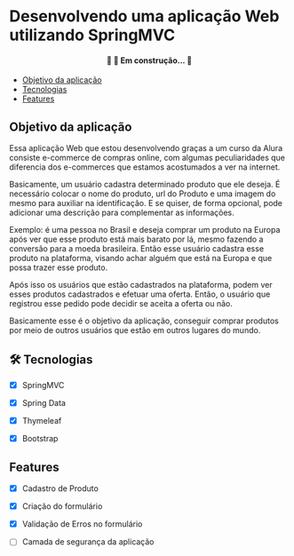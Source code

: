 # Desenvolvendo uma aplicação Web utilizando SpringMVC
<h4 align="center"> 
	🚧   🚀 Em construção...  🚧
</h4>

* [Objetivo da aplicação](#objetivo-da-aplicação)
* [Tecnologias](#tecnologias)
* [Features](#features)


## Objetivo da aplicação


Essa aplicação Web que estou desenvolvendo graças a um curso da Alura consiste e-commerce de compras online, com algumas peculiaridades que diferencia
dos e-commerces que estamos acostumados a ver na internet.

Basicamente, um usuário cadastra determinado produto que ele deseja.
É necessário colocar o nome do produto, url do Produto e uma imagem do mesmo para auxiliar na identificação. E se quiser,
de forma opcional, pode adicionar uma descrição para complementar as informações.

Exemplo: é uma pessoa no Brasil e deseja comprar um produto na Europa após ver que esse produto está mais
barato por lá, mesmo fazendo a conversão para a moeda brasileira. Então esse usuário cadastra esse produto na plataforma,
visando achar alguém que está na Europa e que possa trazer esse produto.

Após isso os usuários que estão cadastrados na plataforma, podem ver esses produtos cadastrados e efetuar uma oferta.
Então, o usuário que registrou esse pedido pode decidir se aceita a oferta ou não.

Basicamente esse é o objetivo da aplicação, conseguir comprar produtos por meio de outros usuários que estão em outros 
lugares do mundo.


##  🛠  Tecnologias

- [x] SpringMVC
- [x] Spring Data
- [x] Thymeleaf
- [x] Bootstrap


## Features

- [x] Cadastro de Produto
- [x] Criação do formulário
- [x] Validação de Erros no formulário
- [ ] Camada de segurança da aplicação












